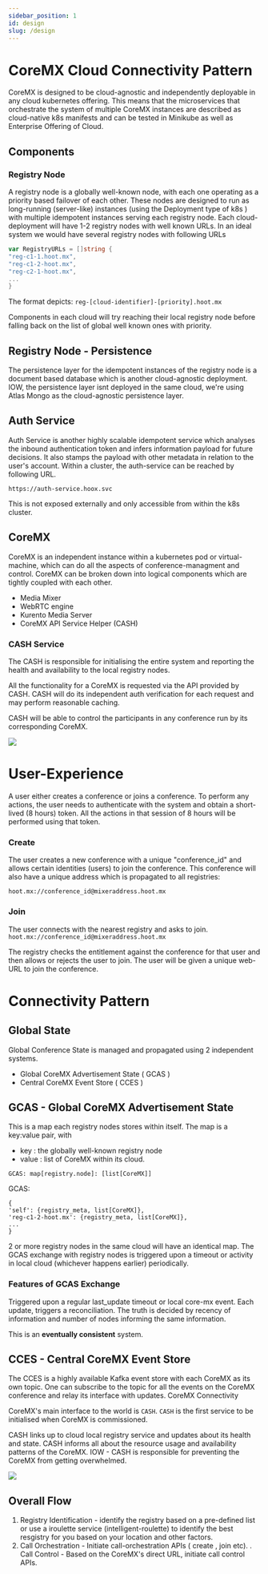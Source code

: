 ```yaml
---
sidebar_position: 1
id: design
slug: /design
---
```


# CoreMX Cloud Connectivity Pattern 

CoreMX is designed to be cloud-agnostic and independently deployable in any cloud kubernetes offering.
This means that the microservices that orchestrate the system of multiple CoreMX instances are described as cloud-native k8s manifests and can be tested in Minikube as well as Enterprise Offering of Cloud. 

## Components

### Registry Node

A registry node is a globally well-known node, with each one operating as a priority based failover of each other. These nodes are designed to run as long-running (server-like) instances (using the Deployment type of k8s ) with multiple idempotent instances serving each registry node.
Each cloud-deployment will have 1-2 registry nodes with well known URLs. In an ideal system we would have several registry nodes with following URLs
```go
var RegistryURLs = []string {
"reg-c1-1.hoot.mx",
"reg-c1-2-hoot.mx",
"reg-c2-1-hoot.mx",
...
}
```

The format depicts: `reg-[cloud-identifier]-[priority].hoot.mx`

Components in each cloud will try reaching their local registry node before falling back on the list of global well known ones with priority. 


## Registry Node - Persistence

The persistence layer for the idempotent instances of the registry node is a document based database which is another cloud-agnostic deployment. IOW, the persistence layer isnt deployed in the same cloud, we're using Atlas Mongo as the cloud-agnostic persistence layer.

## Auth Service

Auth Service is another highly scalable idempotent service which analyses the inbound authentication token and infers information payload for future decisions. It also stamps the payload with other metadata in relation to the user's account.
Within a cluster, the auth-service can be reached by following URL.

`https://auth-service.hoox.svc`

This is not exposed externally and only accessible from within the k8s cluster. 

## CoreMX

CoreMX is an independent instance within a kubernetes pod or virtual-machine, which can do all the aspects of conference-managment and control.
CoreMX can be broken down into logical components which are tightly coupled with each other.

- Media Mixer
- WebRTC engine
- Kurento Media Server
- CoreMX API Service Helper (CASH)

### CASH Service

The CASH is responsible for initialising the entire system and reporting the health and availability to the local registry nodes.

All the functionality for a CoreMX is requested via the API provided by CASH. CASH will do its independent auth verification for each request and may perform reasonable caching.

CASH will be able to control the participants in any conference run by its corresponding CoreMX.

![](./img/hoot.png)


# User-Experience
A user either creates a conference or joins a conference.
To perform any actions, the user needs to authenticate with the system and obtain a short-lived (8 hours) token. 
All the actions in that session of 8 hours will be performed using that token.

### Create
The user creates a new conference with a unique "conference_id" and allows certain identities (users) to join the conference.
This conference will also have a unique address which is propagated to all registries:

`hoot.mx://conference_id@mixeraddress.hoot.mx`

### Join
The user connects with the nearest registry and asks to join.
`hoot.mx://conference_id@mixeraddress.hoot.mx`

The registry checks the entitlement against the conference for that user and then allows or rejects the user to join. The user will be given a unique web-URL to join the conference.

# Connectivity Pattern

## Global State

Global Conference State is managed and propagated using 2 independent systems.

- Global CoreMX Advertisement State ( GCAS )
- Central CoreMX Event Store ( CCES )

## GCAS - Global CoreMX Advertisement State
This is a map each registry nodes stores within itself. The map is a key:value pair, with

- key : the globally well-known registry node
- value : list of CoreMX within its cloud.

`GCAS: map[registry.node]: [list[CoreMX]]`

GCAS:
```
{
'self': {registry_meta, list[CoreMX]},
'reg-c1-2-hoot.mx': {registry_meta, list[CoreMX]},
...
}
```
2 or more registry nodes in the same cloud will have an identical map.
The GCAS exchange with registry nodes is triggered upon a timeout or activity in local cloud (whichever happens earlier) periodically.

### Features of GCAS Exchange

Triggered upon a regular last_update timeout or local core-mx event. Each update, triggers a reconciliation.
The truth is decided by recency of information and number of nodes informing the same information.

This is an **eventually consistent** system.


## CCES - Central CoreMX Event Store
The CCES is a highly available Kafka event store with each CoreMX as its own topic. One can subscribe to the topic for all the events on the CoreMX conference and relay its interface with updates.
CoreMX Connectivity

CoreMX's main interface to the world is `CASH`. `CASH` is the first service to be initialised when CoreMX is commissioned.

CASH links up to cloud local registry service and updates about its health and state. CASH informs all about the resource usage and availability patterns of the CoreMX. IOW - CASH is responsible for preventing the CoreMX from getting overwhelmed.

![](./img/coremx.png)

## Overall Flow

1. Registry Identification - identify the registry based on a pre-defined list or use a iroulette service (intelligent-roulette) to identify the best resgistry for you based on your location and other factors.
2. Call Orchestration - Initiate call-orchestration APIs ( create , join etc). . Call Control - Based on the CoreMX's direct URL, initiate call control APIs.
